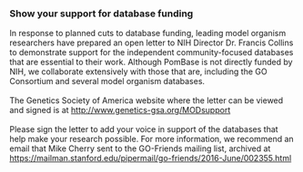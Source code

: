 ### Show your support for database funding

In response to planned cuts to database funding, leading model organism
researchers have prepared an open letter to NIH Director Dr. Francis
Collins to demonstrate support for the independent community-focused
databases that are essential to their work. Although PomBase is not
directly funded by NIH, we collaborate extensively with those that are,
including the GO Consortium and several model organism databases.\
\
The Genetics Society of America website where the letter can be viewed
and signed is at <http://www.genetics-gsa.org/MODsupport>\
\
Please sign the letter to add your voice in support of the databases
that help make your research possible. For more information, we
recommend an email that Mike Cherry sent to the GO-Friends mailing list,
archived at
<https://mailman.stanford.edu/pipermail/go-friends/2016-June/002355.html>
